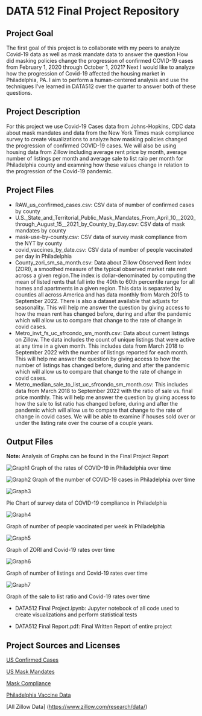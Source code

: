 # DATA 512 Final Project Repository

## Project Goal
The first goal of this project is to collaborate with my peers to analyze Covid-19 data as well as mask mandate data to answer the question How did masking policies change the progression of confirmed COVID-19 cases from February 1, 2020 through October 1, 2021? Next I would like to analyze how the progression of Covid-19 affected the housing market in Philadelphia, PA. I aim to perform a human-centered analysis and use the techniques I've learned in DATA512 over the quarter to answer both of these questions.

## Project Description
For this project we use Covid-19 Cases data from Johns-Hopkins, CDC data about mask mandates and data from the New York Times mask compliance survey to create visualizations to analyze how masking policies changed the progression of confirmed COVID-19 cases. We will also be using housing data from Zillow including average rent price by month, average number of listings per month and average sale to list raio per month for Philadelphia county and examning how these values change in relation to the progression of the Covid-19 pandemic.

## Project Files

- RAW_us_confirmed_cases.csv: CSV data of number of confirmed cases by county
- U.S._State_and_Territorial_Public_Mask_Mandates_From_April_10__2020_through_August_15__2021_by_County_by_Day.csv: CSV data of mask mandates by county
- mask-use-by-county.csv: CSV data of survey mask compliance from the NYT by county
- covid_vaccines_by_date.csv: CSV data of number of people vaccinated per day in Philadelphia
- County_zori_sm_sa_month.csv: Data about Zillow Observed Rent Index (ZORI),  a smoothed measure of the typical observed market rate rent across a given region.The index is dollar-denominated by computing the mean of listed rents that fall into the 40th to 60th percentile range for all homes and apartments in a given region. This data is separated by counties all across America and has data monthly from March 2015 to September 2022. There is also a dataset available that adjusts for seasonality. This will help me answer the question by giving access to how the mean rent has changed before, during and after the pandemic which will allow us to compare that change to the rate of change in covid cases.
- Metro_invt_fs_uc_sfrcondo_sm_month.csv: Data about current listings on Zillow. The data includes the count of unique listings that were active at any time in a given month. This includes data from March 2018 to September 2022 with the number of listings reported for each month. This will help me answer the question by giving access to how the number of listings has changed before, during and after the pandemic which will allow us to compare that change to the rate of change in covid cases.
- Metro_median_sale_to_list_uc_sfrcondo_sm_month.csv: This includes data from March 2018 to September 2022 with the ratio of sale vs. final price monthly. This will help me answer the question by giving access to how the sale to list ratio has changed before, during and after the pandemic which will allow us to compare that change to the rate of change in covid cases. We will be able to examine if houses sold over or under the listing rate over the course of a couple years.

## Output Files

**Note:** Analysis of Graphs can be found in the Final Project Report

![Graph1](covid_rates_over_time.png)
 Graph of the rates of COVID-19 in Philadelphia over time
 
  ![Graph2](covid_cases_over_time.png)
  Graph of the number of COVID-19 cases in Philadelphia over time
  
  ![Graph3](mask_compliance.png) 
  
  Pie Chart of survey data of COVID-19 compliance in Philadelphia
  
  ![Graph4](vaccines_over_time.png) 
  
  Graph of number of people vaccinated per week in Philadelphia
  
  ![Graph5](zori_covid_rate.png) 
  
  Graph of ZORI and Covid-19 rates over time
  
  ![Graph6](num_listings_covid_rate.png) 
  
  Graph of number of listings and Covid-19 rates over time
  
  ![Graph7](sale_to_list_covid_rate.png) 
  
  Graph of the sale to list ratio and Covid-19 rates over time
  
  - DATA512 Final Project.ipynb: Jupyter notebook of all code used to create visualizations and perform statistical tests
  
  - DATA512 Final Report.pdf: Final Written Report of entire project
  
  
## Project Sources and Licenses
[US Confirmed Cases](https://www.kaggle.com/datasets/antgoldbloom/covid19-data-from-john-hopkins-university)

[US Mask Mandates](https://data.cdc.gov/Policy-Surveillance/U-S-State-and-Territorial-Public-Mask-Mandates-Fro/62d6-pm5i)

[Mask Compliance](https://github.com/nytimes/covid-19-data/tree/master/mask-use)

[Philadelphia Vaccine Data](https://www.phila.gov/programs/coronavirus-disease-2019-covid-19/vaccines/vaccine-data/)

[All Zillow Data] (https://www.zillow.com/research/data/)

